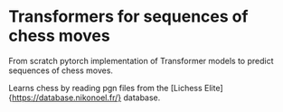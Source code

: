 # Transformers for sequences of chess moves

From scratch pytorch implementation of Transformer models to predict sequences of chess moves. 

Learns chess by reading pgn files from the [Lichess Elite]{https://database.nikonoel.fr/} database. 
